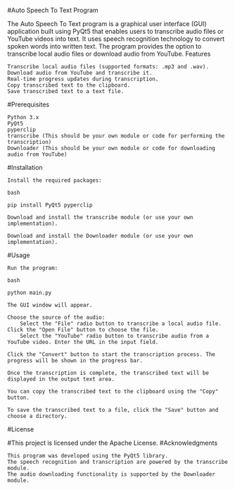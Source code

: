 #Auto Speech To Text Program

The Auto Speech To Text program is a graphical user interface (GUI) application built using PyQt5 that enables users to transcribe audio files or YouTube videos into text. It uses speech recognition technology to convert spoken words into written text. The program provides the option to transcribe local audio files or download audio from YouTube.
Features

    Transcribe local audio files (supported formats: .mp3 and .wav).
    Download audio from YouTube and transcribe it.
    Real-time progress updates during transcription.
    Copy transcribed text to the clipboard.
    Save transcribed text to a text file.

#Prerequisites

    Python 3.x
    PyQt5
    pyperclip
    transcribe (This should be your own module or code for performing the transcription)
    Downloader (This should be your own module or code for downloading audio from YouTube)

#Installation

    Install the required packages:

    bash

    pip install PyQt5 pyperclip

    Download and install the transcribe module (or use your own implementation).

    Download and install the Downloader module (or use your own implementation).

#Usage

    Run the program:

    bash

    python main.py

    The GUI window will appear.

    Choose the source of the audio:
        Select the "File" radio button to transcribe a local audio file. Click the "Open File" button to choose the file.
        Select the "YouTube" radio button to transcribe audio from a YouTube video. Enter the URL in the input field.

    Click the "Convert" button to start the transcription process. The progress will be shown in the progress bar.

    Once the transcription is complete, the transcribed text will be displayed in the output text area.

    You can copy the transcribed text to the clipboard using the "Copy" button.

    To save the transcribed text to a file, click the "Save" button and choose a directory.

#License

#This project is licensed under the Apache License.
#Acknowledgments

    This program was developed using the PyQt5 library.
    The speech recognition and transcription are powered by the transcribe module.
    The audio downloading functionality is supported by the Downloader module.
